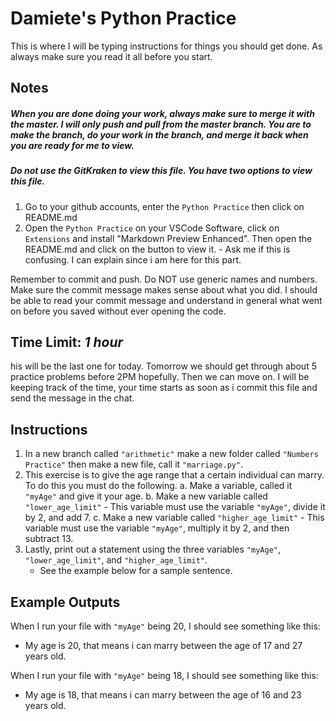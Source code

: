 # Damiete's Python Practice

This is where I will be typing instructions for things you should get done. As always make sure you read it
all before you start.

## Notes

##### When you are done doing your work, always make sure to merge it with the master. I will only push and pull from the master branch. You are to make the branch, do your work in the branch, and merge it back when you are ready for me to view.

##### Do not use the GitKraken to view this file. You have two options to view this file.

1. Go to your github accounts, enter the `Python Practice` then click on README.md
2. Open the `Python Practice` on your VSCode Software, click on `Extensions` and install "Markdown Preview Enhanced". Then open the README.md and click on the button to view it. - Ask me if this is confusing. I can explain since i am here for this part.

Remember to commit and push. Do NOT use generic names and numbers. Make sure the commit message makes sense about what you did. I should be able to read your commit message and understand in general what went on before you saved without ever opening the code.

## Time Limit: _1 hour_

his will be the last one for today. Tomorrow we should get through about 5 practice problems before 2PM hopefully. Then we can move on. I will be keeping track of the time, your time starts as soon as i commit this file and send the message in the chat.

## Instructions

1. In a new branch called `"arithmetic"` make a new folder called `"Numbers Practice"` then make a new file, call it `"marriage.py"`.
2. This exercise is to give the age range that a certain individual can marry. To do this you must do the following.
   a. Make a variable, called it `"myAge"` and give it your age.
   b. Make a new variable called `"lower_age_limit"` - This variable must use the variable `"myAge"`, divide it by 2, and add 7.
   c. Make a new variable called `"higher_age_limit"` - This variable must use the variable `"myAge"`, multiply it by 2, and then subtract 13.
3. Lastly, print out a statement using the three variables `"myAge"`, `"lower_age_limit"`, and `"higher_age_limit"`.
   - See the example below for a sample sentence.

## Example Outputs

When I run your file with `"myAge"` being 20, I should see something like this:

- My age is 20, that means i can marry between the age of 17 and 27 years old.

When I run your file with `"myAge"` being 18, I should see something like this:

- My age is 18, that means i can marry between the age of 16 and 23 years old.
